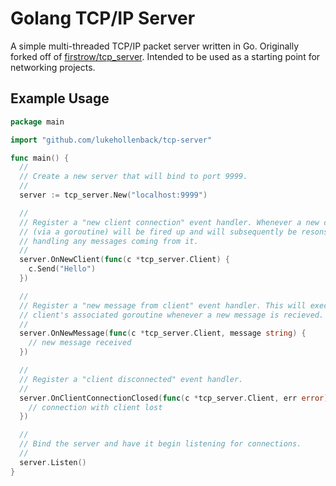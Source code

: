 # Golang TCP/IP Server

A simple multi-threaded TCP/IP packet server written in Go. Originally forked off of
[firstrow/tcp_server](https://github.com/firstrow/tcp_server). Intended to be used as a starting
point for networking projects.

## Example Usage

``` go
package main

import "github.com/lukehollenback/tcp-server"

func main() {
  //
  // Create a new server that will bind to port 9999.
  //
  server := tcp_server.New("localhost:9999")

  //
  // Register a "new client connection" event handler. Whenever a new client connects, a new thread
  // (via a goroutine) will be fired up and will subsequently be resonsible for listening for and
  // handling any messages coming from it.
  //
  server.OnNewClient(func(c *tcp_server.Client) {
    c.Send("Hello")
  })

  //
  // Register a "new message from client" event handler. This will execute within the respective
  // client's associated goroutine whenever a new message is recieved.
  //
  server.OnNewMessage(func(c *tcp_server.Client, message string) {
    // new message received
  })

  //
  // Register a "client disconnected" event handler.
  //
  server.OnClientConnectionClosed(func(c *tcp_server.Client, err error) {
    // connection with client lost
  })

  //
  // Bind the server and have it begin listening for connections.
  //
  server.Listen()
}
```
